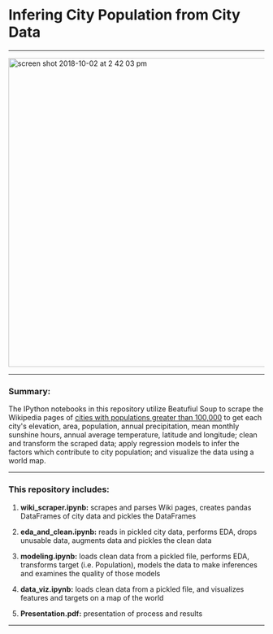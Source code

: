 # Infering City Population from City Data
---

<img width="608" alt="screen shot 2018-10-02 at 2 42 03 pm" src="https://user-images.githubusercontent.com/25728710/46369580-64c3bc00-c651-11e8-9b98-eb636acb98db.png">

---

### Summary:

The IPython notebooks in this repository utilize Beatufiul Soup to scrape the Wikipedia pages of [cities with populations greater than 100,000](https://en.wikipedia.org/wiki/List_of_towns_and_cities_with_100,000_or_more_inhabitants) to get each city's elevation, area, population, annual precipitation, mean monthly sunshine hours, annual average temperature, latitude and longitude; clean and transform the scraped data; apply regression models to infer the factors which contribute to city population; and visualize the data using a world map.

---
### This repository includes:

1. __wiki_scraper.ipynb:__  scrapes and parses Wiki pages, creates pandas DataFrames of city data and pickles the DataFrames

2. __eda_and_clean.ipynb:__ reads in pickled city data, performs EDA, drops unusable data, augments data and pickles the clean data

3. __modeling.ipynb:__ loads clean data from a pickled file, performs EDA, transforms target (i.e. Population), models the data to make inferences and examines the quality of those models

4. __data_viz.ipynb:__ loads clean data from a pickled file, and visualizes features and targets on a map of the world

5. __Presentation.pdf:__ presentation of process and results

---
